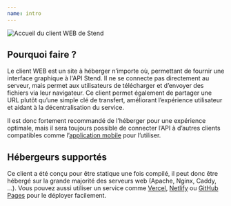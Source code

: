 ```yaml
---
name: intro
---
```

![Accueil du client WEB de Stend](stend_web_homedemo.png)

## Pourquoi faire ?

Le client WEB est un site à héberger n’importe où, permettant de fournir une interface graphique à l'API Stend. Il ne se connecte pas directement au serveur, mais permet aux utilisateurs de télécharger et d’envoyer des fichiers via leur navigateur. Ce client permet également de partager une URL plutôt qu’une simple clé de transfert, améliorant l’expérience utilisateur et aidant à la décentralisation du service.

Il est donc fortement recommandé de l’héberger pour une expérience optimale, mais il sera toujours possible de connecter l’API à d’autres clients compatibles comme l’[application mobile](/mobile-docs/Introduction) pour l’utiliser.

## Hébergeurs supportés

Ce client a été conçu pour être statique une fois compilé, il peut donc être hébergé sur la grande majorité des serveurs web (Apache, Nginx, Caddy, ...). Vous pouvez aussi utiliser un service comme [Vercel](https://vercel.com/), [Netlify](https://www.netlify.com/) ou [GitHub Pages](https://pages.github.com/) pour le déployer facilement.
